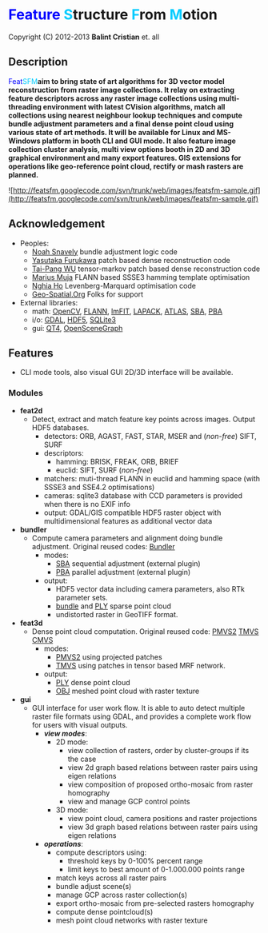 # <font color='#0000FF'>Feature</font> <font color='#00CCFF'>S</font>tructure <font color='#00CCFF'>F</font>rom <font color='#00CCFF'>M</font>otion #

Copyright (C) 2012-2013 **Balint Cristian** et. all

## Description ##

<font color='#0000FF'>Feat</font><font color='#00CCFF'>SFM</font>**aim to bring state of
art algorithms for 3D vector model reconstruction from raster image collections. It relay
on extracting feature descriptors across any raster image collections using multi-threading
environment with latest CVision algorithms, match all collections using nearest neighbour lookup techniques and compute bundle adjustment parameters and a final dense point cloud using various state of art methods. It will be available for Linux and MS-Windows platform in booth CLI and GUI mode. It also feature image collection cluster analysis, multi view options booth in 2D and 3D graphical environment and many export features. GIS extensions for operations like geo-reference point cloud, rectify or mash rasters are planned.**

![http://featsfm.googlecode.com/svn/trunk/web/images/featsfm-sample.gif](http://featsfm.googlecode.com/svn/trunk/web/images/featsfm-sample.gif)
<a href='Hidden comment: 
This text will be removed from the rendered page.
'></a>

## Acknowledgement ##

  * Peoples:
    * [Noah Snavely](http://www.cs.cornell.edu/~snavely/) bundle adjustment logic code
    * [Yasutaka Furukawa](http://www.cs.washington.edu/homes/furukawa/) patch based dense reconstruction code
    * [Tai-Pang WU](http://www.cse.ust.hk/~pang/Welcome.html) tensor-markov patch based dense reconstruction code
    * [Marius Muja](http://people.cs.ubc.ca/~mariusm/) FLANN based SSSE3 hamming template optimisation
    * [Nghia Ho](http://nghiaho.com/) Levenberg-Marquard optimisation code
    * [Geo-Spatial.Org](http://earth.unibuc.ro) Folks for support
  * External libraries:
    * math: [OpenCV](http://www.opencv.org), [FLANN](http://people.cs.ubc.ca/~mariusm/index.php/FLANN/FLANN), [lmFIT](http://joachimwuttke.de/lmfit/), [LAPACK](http://www.netlib.org/lapack/), [ATLAS](http://math-atlas.sourceforge.net/), [SBA](http://www.ics.forth.gr/~lourakis/sba/), [PBA](http://grail.cs.washington.edu/projects/mcba/)
    * i/o: [GDAL](http://www.gdal.org/), [HDF5](http://www.hdfgroup.org/HDF5/), [SQLite3](http://www.sqlite.org/)
    * gui: [QT4](http://qt.nokia.com/products/), [OpenSceneGraph](http://www.openscenegraph.org/projects/osg)

## Features ##

  * CLI mode tools, also visual GUI 2D/3D interface will be available.

### Modules ###

- **feat2d**
  * Detect, extract and match feature key points across images. Output HDF5 databases.
    * detectors: ORB, AGAST, FAST, STAR, MSER and (_non-free_) SIFT, SURF
    * descriptors:
      * hamming: BRISK, FREAK, ORB, BRIEF
      * euclid: SIFT, SURF (_non-free_)
    * matchers: muti-thread FLANN in euclid and hamming space (with SSSE3 and SSE4.2 optimisations)
    * cameras: sqlite3 database with CCD parameters is provided when there is no EXIF info
    * output: GDAL/GIS compatible HDF5 raster object with multidimensional features as additional vector data
- **bundler**
  * Compute camera parameters and alignment doing bundle adjustment. Original reused codes: [Bundler](http://phototour.cs.washington.edu/bundler/)
    * modes:
      * [SBA](http://www.ics.forth.gr/~lourakis/sba/) sequential adjustment (external plugin)
      * [PBA](http://grail.cs.washington.edu/projects/mcba/) parallel adjustment (external plugin)
    * output:
      * HDF5 vector data including camera parameters, also RTk parameter sets.
      * [bundle](http://phototour.cs.washington.edu/bundler/bundler-v0.4-manual.html) and [PLY](http://en.wikipedia.org/wiki/PLY_%28file_format%29) sparse point cloud
      * undistorted raster in GeoTIFF format.
- **feat3d**
  * Dense point cloud computation. Original reused code: [PMVS2](http://grail.cs.washington.edu/software/pmvs/) [TMVS](http://www.cse.ust.hk/~pang/Welcome.html) [CMVS](http://grail.cs.washington.edu/software/cmvs/)
    * modes:
      * [PMVS2](http://grail.cs.washington.edu/software/pmvs/) using projected patches
      * [TMVS](http://www.cse.ust.hk/~pang/Welcome.html) using patches in tensor based MRF network.
    * output:
      * [PLY](http://en.wikipedia.org/wiki/PLY_%28file_format%29) dense point cloud
      * [OBJ](http://people.sc.fsu.edu/~jburkardt/data/obj/obj.html) meshed point cloud with raster texture
- **gui**
  * GUI interface for user work flow. It is able to auto detect multiple raster file formats using GDAL, and provides a complete work flow for users with visual outputs.
    * _**view modes**_:
      * 2D mode:
        * view collection of rasters, order by cluster-groups if its the case
        * view 2d graph based relations between raster pairs using eigen relations
        * view composition of proposed ortho-mosaic from raster homography
        * view and manage GCP control points
      * 3D mode:
        * view point cloud, camera positions and raster projections
        * view 3d graph based relations between raster pairs using eigen relations
    * _**operations**_:
      * compute descriptors using:
        * threshold keys by 0-100% percent range
        * limit keys to best amount of 0-1.000.000 points range
      * match keys across all raster pairs
      * bundle adjust scene(s)
      * manage GCP across raster collection(s)
      * export ortho-mosaic from pre-selected rasters homography
      * compute dense pointcloud(s)
      * mesh point cloud networks with raster texture

